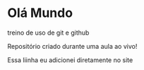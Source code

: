 # Olá Mundo
 treino de  uso de git e github

Repositório criado durante uma aula ao vivo!

Essa liinha eu adicionei diretamente no site
